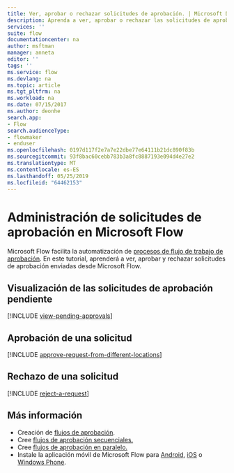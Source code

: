```yaml
---
title: Ver, aprobar o rechazar solicitudes de aprobación. | Microsoft Docs
description: Aprenda a ver, aprobar o rechazar las solicitudes de aprobación en Microsoft Flow.
services: ''
suite: flow
documentationcenter: na
author: msftman
manager: anneta
editor: ''
tags: ''
ms.service: flow
ms.devlang: na
ms.topic: article
ms.tgt_pltfrm: na
ms.workload: na
ms.date: 07/15/2017
ms.author: deonhe
search.app:
- Flow
search.audienceType:
- flowmaker
- enduser
ms.openlocfilehash: 0197d117f2e7a7e22dbe77e64111b21dc890f83b
ms.sourcegitcommit: 93f8bac60cebb783b3a8fc8887193e094d4e27e2
ms.translationtype: MT
ms.contentlocale: es-ES
ms.lasthandoff: 05/25/2019
ms.locfileid: "64462153"
---
```

# <a name="manage-approval-requests-in-microsoft-flow"></a>Administración de solicitudes de aprobación en Microsoft Flow
Microsoft Flow facilita la automatización de [procesos de flujo de trabajo de aprobación](modern-approvals.md). En este tutorial, aprenderá a ver, aprobar y rechazar solicitudes de aprobación enviadas desde Microsoft Flow.

## <a name="view-pending-approval-requests"></a>Visualización de las solicitudes de aprobación pendiente
[!INCLUDE [view-pending-approvals](includes/view-pending-approvals.md)]

## <a name="approve-a-request"></a>Aprobación de una solicitud
[!INCLUDE [approve-request-from-different-locations](includes/approve-request-from-different-locations.md)]

## <a name="reject-a-request"></a>Rechazo de una solicitud
[!INCLUDE [reject-a-request](includes/reject-a-request.md)]

## <a name="learn-more"></a>Más información
* Creación de [flujos de aprobación](modern-approvals.md).
* Cree [flujos de aprobación secuenciales.](sequential-modern-approvals.md)
* Cree [flujos de aprobación en paralelo.](parallel-modern-approvals.md)
* Instale la aplicación móvil de Microsoft Flow para [Android](https://aka.ms/flowmobiledocsandroid), [iOS](https://aka.ms/flowmobiledocsios) o [Windows Phone](https://aka.ms/flowmobilewindows).

